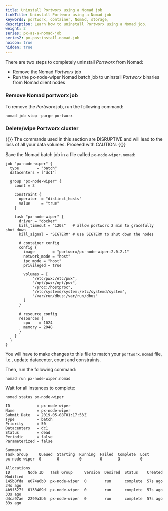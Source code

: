 ```yaml
---
title: Uninstall Portworx using a Nomad job
linkTitle: Uninstall Portworx using a Nomad job
keywords: portworx, container, Nomad, storage,
description: Learn how to uninstall Portworx using a Nomad job.
weight: 2
series: px-as-a-nomad-job
series2: px-postinstall-nomad-job
noicon: true
hidden: true
---
```


There are two steps to completely uninstall _Portworx_ from Nomad:

- Remove the Nomad _Portworx_ job
- Run the px-node-wiper Nomad batch job to uninstall _Portworx_ binaries from Nomad client nodes

### Remove Nomad portworx job

To remove the _Portworx_ job, run the following command:

```
nomad job stop -purge portworx
```

### Delete/wipe Portworx cluster

{{<info>}}
The commands used in this section are DISRUPTIVE and will lead to the loss of all your data volumes. Proceed with CAUTION.
{{</info>}}

Save the Nomad batch job in a file called `px-node-wiper.nomad`:

```text
job "px-node-wiper" {
  type        = "batch"
  datacenters = ["dc1"]

  group "px-node-wiper" {
    count = 3

    constraint {
      operator  = "distinct_hosts"
      value     = "true"
    }

    task "px-node-wiper" {
      driver = "docker"
      kill_timeout = "120s"   # allow portworx 2 min to gracefully shut down
      kill_signal = "SIGTERM" # use SIGTERM to shut down the nodes

      # container config
      config {
        image        = "portworx/px-node-wiper:2.0.2.1"
        network_mode = "host"
        ipc_mode = "host"
        privileged = true

        volumes = [
            "/etc/pwx:/etc/pwx",
            "/opt/pwx:/opt/pwx",
            "/proc:/hostproc",
            "/etc/systemd/system:/etc/systemd/system",
            "/var/run/dbus:/var/run/dbus"
        ]
      }

      # resource config
      resources {
        cpu    = 1024
        memory = 2048
      }
    }
  }
}
```

You will have to make changes to this file to match your `portworx.nomad` file, i.e., update datacenter, count and constraints.

Then, run the following command:

```text
nomad run px-node-wiper.nomad
```

Wait for all instances to complete:

```text
nomad status px-node-wiper
```

```output
ID            = px-node-wiper
Name          = px-node-wiper
Submit Date   = 2019-05-08T01:17:53Z
Type          = batch
Priority      = 50
Datacenters   = dc1
Status        = dead
Periodic      = false
Parameterized = false

Summary
Task Group     Queued  Starting  Running  Failed  Complete  Lost
px-node-wiper  0       0         0        0       3         0

Allocations
ID        Node ID   Task Group     Version  Desired  Status    Created  Modified
145b8fda  e074a6b0  px-node-wiper  0        run      complete  57s ago  34s ago
4b9f527f  6138409d  px-node-wiper  0        run      complete  57s ago  33s ago
d4ca97ae  2299a3b6  px-node-wiper  0        run      complete  57s ago  33s ago
```